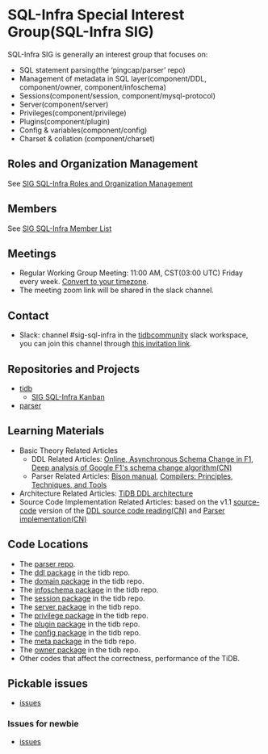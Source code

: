 # SQL-Infra Special Interest Group(SQL-Infra SIG)

SQL-Infra SIG is generally an interest group that focuses on:

* SQL statement parsing(the ‘pingcap/parser’ repo)
* Management of metadata in SQL layer(component/DDL, component/owner, component/infoschema)
* Sessions(component/session, component/mysql-protocol)
* Server(component/server)
* Privileges(component/privilege)
* Plugins(component/plugin)
* Config & variables(component/config)
* Charset & collation (component/charset)

## Roles and Organization Management

See [SIG SQL-Infra Roles and Organization Management](roles-and-organization-management.md)

## Members

See [SIG SQL-Infra Member List](membership.json)

## Meetings

* Regular Working Group Meeting: 11:00 AM, CST(03:00 UTC) Friday every week. [Convert to your timezone](http://www.thetimezoneconverter.com).
* The meeting zoom link will be shared in the slack channel.

## Contact

* Slack: channel #sig-sql-infra in the [tidbcommunity](https://pingcap.com/tidbslack) slack workspace, you can join this channel through [this invitation link](https://slack.tidb.io/invite?team=tidb-community&channel=sig-sql-infra&ref=pingcap-community).

## Repositories and Projects

* [tidb](https://github.com/pingcap/tidb)
    * [SIG SQL-Infra Kanban](https://github.com/pingcap/tidb/projects/40)
* [parser](https://github.com/pingcap/parser/issues)

## Learning Materials

* Basic Theory Related Articles
    * DDL Related Articles: [Online, Asynchronous Schema Change in F1](https://static.googleusercontent.com/media/research.google.com/zh-CN//pubs/archive/41376.pdf), [Deep analysis of Google F1's schema change algorithm(CN)](https://github.com/ngaut/builddatabase/blob/master/f1/schema-change.md)
    * Parser Related Articles: [Bison manual](https://www.gnu.org/software/bison/manual/html_node/index.html), [Compilers: Principles, Techniques, and Tools](https://www.amazon.com/Compilers-Principles-Techniques-Tools-2nd/dp/0321486811v)
* Architecture Related Articles: [TiDB DDL architecture](https://github.com/pingcap/tidb/blob/master/docs/design/2018-10-08-online-DDL.md)
* Source Code Implementation Related Articles: based on the v1.1 [source-code](https://github.com/pingcap/tidb/tree/source-code) version of the [DDL source code reading(CN)](https://pingcap.com/blog-cn/tidb-source-code-reading-17/) and [Parser implementation(CN)](https://pingcap.com/blog-cn/tidb-source-code-reading-5/)

## Code Locations

* The [parser repo](https://github.com/pingcap/parser).
* The [ddl package](https://github.com/pingcap/tidb/tree/master/ddl) in the tidb repo.
* The [domain package](https://github.com/pingcap/tidb/tree/master/domain) in the tidb repo.
* The [infoschema package](https://github.com/pingcap/tidb/tree/master/infoschema) in the tidb repo.
* The [session package](https://github.com/pingcap/tidb/tree/master/session) in the tidb repo.
* The [server package](https://github.com/pingcap/tidb/tree/master/server) in the tidb repo.
* The [privilege package](https://github.com/pingcap/tidb/tree/master/privilege) in the tidb repo.
* The [plugin package](https://github.com/pingcap/tidb/tree/master/plugin) in the tidb repo.
* The [config package](https://github.com/pingcap/tidb/tree/master/config) in the tidb repo.
* The [meta package](https://github.com/pingcap/tidb/tree/master/meta) in the tidb repo.
* The [owner package](https://github.com/pingcap/tidb/tree/master/owner) in the tidb repo.
* Other codes that affect the correctness, performance of the TiDB. 

## Pickable issues

* [issues](https://github.com/pingcap/tidb/issues?q=is%3Aissue+is%3Aopen+label%3Asig%2Fsql-infra)

### Issues for newbie

* [issues](https://github.com/pingcap/tidb/issues?q=is%3Aissue+is%3Aopen+label%3Asig%2Fsql-infra+label%3Adifficulty%2Feasy)
